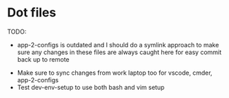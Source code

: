 # Dot files

TODO: 
- app-2-configs is outdated and I should do a symlink approach to make sure 
any changes in these files are always caught here for easy commit back up to remote
* Make sure to sync changes from work laptop too for vscode, cmder, app-2-configs
* Test dev-env-setup to use both bash and vim setup